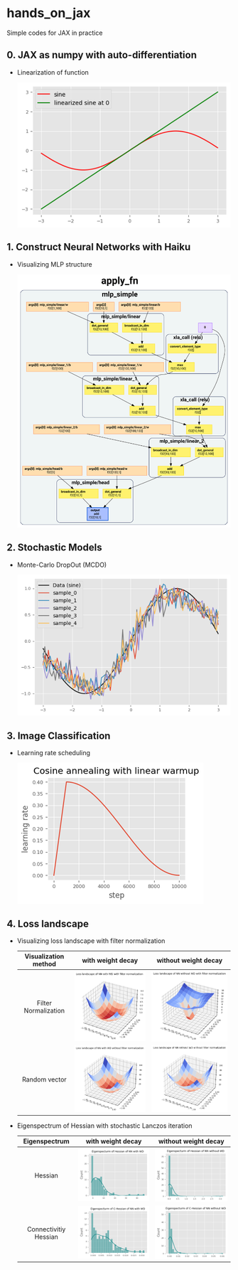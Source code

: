 # hands_on_jax
Simple codes for JAX in practice

## 0. JAX as numpy with auto-differentiation

* Linearization of function
  
  ![](./figs/linearization.png)

## 1. Construct Neural Networks with Haiku

* Visualizing MLP structure
  
  ![](./figs/mlp.svg)

## 2. Stochastic Models

* Monte-Carlo DropOut (MCDO)
  
  ![](./figs/mcdo.png)

## 3. Image Classification

* Learning rate scheduling
  
  ![](./figs/lr_sched.png)

## 4. Loss landscape

* Visualizing loss landscape with filter normalization
  
  | Visualization method | with weight decay | without weight decay |
  |:---:|:---:|:---:|
  | Filter Normalization | ![](./figs/wd_fn.png) | ![](./figs/wowd_fn.png) |
  | Random vector | ![](./figs/wd_rv.png) | ![](./figs/wowd_rv.png) |

* Eigenspectrum of Hessian with stochastic Lanczos iteration

  | Eigenspectrum | with weight decay | without weight decay |
  |:---:|:---:|:---:|
  | Hessian | ![](./figs/wd_hess.png) | ![](./figs/wowd_hess.png) |
  | Connectivitiy Hessian | ![](./figs/wd_chess.png) | ![](./figs/wowd_chess.png) |